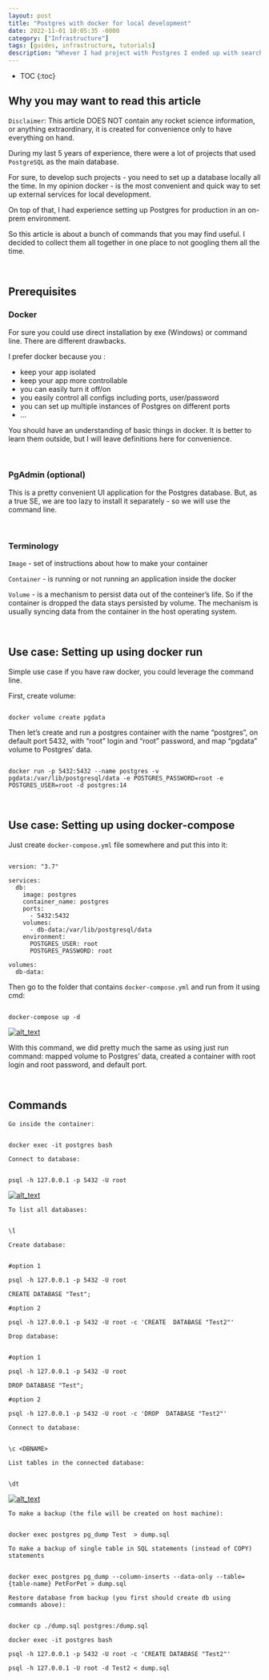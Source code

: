 ```yaml
---
layout: post
title: "Postgres with docker for local development"
date: 2022-11-01 10:05:35 -0000
category: ["Infrastructure"]
tags: [guides, infrastructure, tutorials]
description: "Whever I had project with Postgres I ended up with searching with commands to up it locally with docker, all the commands to create, update, drop database, make a postgres backup restore from postgres backup. So I put all those commands in this article to have in one place"
---
```


* TOC
{:toc}


<!-- Copy and paste the converted output. -->

<!-----

You have some errors, warnings, or alerts. If you are using reckless mode, turn it off to see inline alerts.
* ERRORs: 0
* WARNINGs: 0
* ALERTS: 3

Conversion time: 1.279 seconds.


Using this Markdown file:

1. Paste this output into your source file.
2. See the notes and action items below regarding this conversion run.
3. Check the rendered output (headings, lists, code blocks, tables) for proper
   formatting and use a linkchecker before you publish this page.

Conversion notes:

* Docs to Markdown version 1.0β33
* Wed Nov 02 2022 16:11:37 GMT-0700 (PDT)
* Source doc: Postgres with docker for local development
* This document has images: check for >>>>>  gd2md-html alert:  inline image link in generated source and store images to your server. NOTE: Images in exported zip file from Google Docs may not appear in  the same order as they do in your doc. Please check the images!

----->



## **Why you may want to read this article**

`Disclaimer`: This article DOES NOT contain any rocket science information, or anything extraordinary, it is created for convenience only to have everything on hand.

During my last 5 years of experience, there were a lot of projects that used `PostgreSQL` as the main database.

For sure, to develop such projects - you need to set up a database locally all the time. In my opinion docker - is the most convenient and quick way to set up external services for local development.

On top of that, I had experience setting up Postgres for production in an on-prem environment.

So this article is about a bunch of commands that you may find useful. I decided to collect them all together in one place to not googling them all the time.

<br>

## **Prerequisites**


### **Docker**

For sure you could use direct installation by exe (Windows) or command line. There are different drawbacks.

I prefer docker because you :

* keep your app isolated
* keep your app more controllable
* you can easily turn it off/on
* you easily control all configs including ports, user/password
* you can set up multiple instances of Postgres on different ports
* …

You should have an understanding of basic things in docker. It is better to learn them outside, but I will leave definitions here for convenience.

<br>

### **PgAdmin (optional)**

 

This is a pretty convenient UI application for the Postgres database. But, as a true SE, we are too lazy to install it separately - so we will use the command line.


<br>

### **Terminology**

`Image` - set of instructions about how to make your container

`Container` - is running or not running an application inside the docker

`Volume` - is a mechanism to persist data out of the conteiner’s life. So if the container is dropped the data stays persisted by volume. The mechanism is usually syncing data from the container in the host operating system.


<br>

## **Use case: Setting up using docker run**

Simple use case if you have raw docker, you could leverage the command line.

First, create volume:

```

docker volume create pgdata

```

Then let’s create and run a postgres container with the name “postgres”, on default port 5432, with “root” login and “root” password, and map “pgdata” volume to Postgres’ data.

```

docker run -p 5432:5432 --name postgres -v pgdata:/var/lib/postgresql/data -e POSTGRES_PASSWORD=root -e POSTGRES_USER=root -d postgres:14

```


<br>

## **Use case: Setting up using docker-compose**

Just create `docker-compose.yml` file somewhere and put this into it:

```

version: "3.7"

services:
  db:
    image: postgres
    container_name: postgres
    ports:
      - 5432:5432
    volumes:
      - db-data:/var/lib/postgresql/data
    environment:
      POSTGRES_USER: root
      POSTGRES_PASSWORD: root

volumes:
  db-data:

```

Then go to the folder that contains `docker-compose.yml` and run from it using cmd:

```

docker-compose up -d

```


[![alt_text](/assets/2022-11-01-postgres-with-docker-local-development/image2.png "image_tooltip")](/assets/2022-11-01-postgres-with-docker-local-development/image2.png "image_tooltip")


With this command, we did pretty much the same as using just run command: mapped volume to Postgres’ data, created a container with root login and root password, and default port.

<br>


## **Commands**

`Go inside the container:`

```

docker exec -it postgres bash

```

`Connect to database:`

```

psql -h 127.0.0.1 -p 5432 -U root

```


[![alt_text](/assets/2022-11-01-postgres-with-docker-local-development/image3.png "image_tooltip")](/assets/2022-11-01-postgres-with-docker-local-development/image3.png "image_tooltip")


`To list all databases:`

```

\l

```

`Create database:`

```

#option 1

psql -h 127.0.0.1 -p 5432 -U root

CREATE DATABASE "Test";

#option 2

psql -h 127.0.0.1 -p 5432 -U root -c 'CREATE  DATABASE "Test2"'

```

`Drop database:`

```

#option 1

psql -h 127.0.0.1 -p 5432 -U root

DROP DATABASE "Test";

#option 2

psql -h 127.0.0.1 -p 5432 -U root -c 'DROP  DATABASE "Test2"'

```

`Connect to database:`

```

\c <DBNAME>

```

`List tables in the connected database:`

```

\dt

```


[![alt_text](/assets/2022-11-01-postgres-with-docker-local-development/image1.png "image_tooltip")](/assets/2022-11-01-postgres-with-docker-local-development/image1.png "image_tooltip")


`To make a backup (the file will be created on host machine):`

```

docker exec postgres pg_dump Test  > dump.sql

```


`To make a backup of single table in SQL statements (instead of COPY) statements`

```

docker exec postgres pg_dump --column-inserts --data-only --table={table-name} PetForPet > dump.sql

```

`Restore database from backup (you first should create db using commands above):`

```

docker cp ./dump.sql postgres:/dump.sql

docker exec -it postgres bash

psql -h 127.0.0.1 -p 5432 -U root -c 'CREATE DATABASE "Test2"'

psql -h 127.0.0.1 -U root -d Test2 < dump.sql

```
